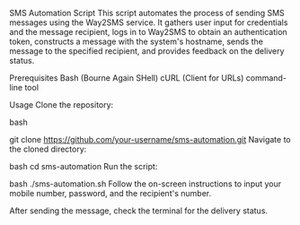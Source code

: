 SMS Automation Script
This script automates the process of sending SMS messages using the Way2SMS service. It gathers user input for credentials and the message recipient, logs in to Way2SMS to obtain an authentication token, constructs a message with the system's hostname, sends the message to the specified recipient, and provides feedback on the delivery status.

Prerequisites
Bash (Bourne Again SHell)
cURL (Client for URLs) command-line tool

Usage
Clone the repository:

bash

git clone https://github.com/your-username/sms-automation.git
Navigate to the cloned directory:

bash
cd sms-automation
Run the script:

bash
./sms-automation.sh
Follow the on-screen instructions to input your mobile number, password, and the recipient's number.

After sending the message, check the terminal for the delivery status.
